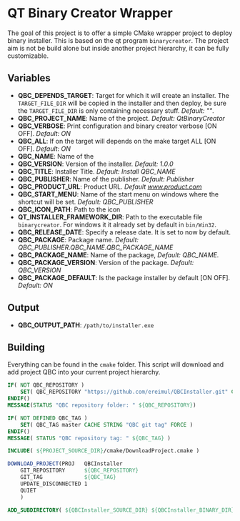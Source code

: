 # QT Binary Creator Wrapper

The goal of this project is to offer a simple CMake wrapper project to deploy binary installer. This is based on the qt program `binarycreator`. The project aim is not be build alone but inside another project hierarchy, it can be fully customizable.

## Variables

* **QBC_DEPENDS_TARGET**: Target for which it will create an installer. The `TARGET_FILE_DIR` will be copied in the installer and then deploy, be sure the `TARGET_FILE_DIR` is only containing necessary stuff. *Default: ""*.
* **QBC_PROJECT_NAME**: Name of the project. *Default: QtBinaryCreator*
* **QBC_VERBOSE**: Print configuration and binary creator verbose [ON OFF]. *Default: ON*
* **QBC_ALL**: If on the target will depends on the make target ALL [ON OFF]. *Default: ON*
* **QBC_NAME**: Name of the
* **QBC_VERSION**: Version of the installer. *Default: 1.0.0*
* **QBC_TITLE**: Installer Title. *Default: Install QBC_NAME*
* **QBC_PUBLISHER**: Name of the publisher. *Default: Publisher*
* **QBC_PRODUCT_URL**: Product URL. *Default www.product.com*
* **QBC_START_MENU**: Name of the start menu on windows where the shortcut will be set. *Default: QBC_PUBLISHER*
* **QBC_ICON_PATH**: Path to the icon
* **QT_INSTALLER_FRAMEWORK_DIR**: Path to the executable file `binarycreator`. For windows it it already set by default in `bin/Win32`.
* **QBC_RELEASE_DATE**: Specify a release date. It is set to now by default.
* **QBC_PACKAGE**: Package name. *Default: QBC_PUBLISHER.QBC_NAME.QBC_PACKAGE_NAME*
* **QBC_PACKAGE_NAME**: Name of the package, *Default: QBC_NAME.*
* **QBC_PACKAGE_VERSION**: Version of the package. *Default: QBC_VERSION*
* **QBC_PACKAGE_DEFAULT**: Is the package installer by default [ON OFF]. *Default: ON*

## Output

* **QBC_OUTPUT_PATH**:  `/path/to/installer.exe`

## Building

Everything can be found in the `cmake` folder. This script will download and add project QBC into your current project hierarchy.

```cmake
IF( NOT QBC_REPOSITORY )
	SET( QBC_REPOSITORY "https://github.com/ereimul/QBCInstaller.git" CACHE STRING "QBC repository, can be a local URL" FORCE )
ENDIF()
MESSAGE(STATUS "QBC repository folder: " ${QBC_REPOSITORY})

IF( NOT DEFINED QBC_TAG )
	SET( QBC_TAG master CACHE STRING "QBC git tag" FORCE )
ENDIF()
MESSAGE( STATUS "QBC repository tag: " ${QBC_TAG} )

INCLUDE( ${PROJECT_SOURCE_DIR}/cmake/DownloadProject.cmake )

DOWNLOAD_PROJECT(PROJ 	QBCInstaller
	GIT_REPOSITORY 		${QBC_REPOSITORY}
	GIT_TAG 			${QBC_TAG}
	UPDATE_DISCONNECTED 1
	QUIET
	)

ADD_SUBDIRECTORY( ${QBCInstaller_SOURCE_DIR} ${QBCInstaller_BINARY_DIR} )
```

